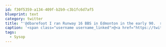 ```yaml
---
id: f30f5359-a134-409f-b2b9-c3b1fc6d7af5
blueprint: text
category: twitter
title: "'@dbarefoot I ran Runway 16 BBS in Edmonton in the early 90.  still keep in contact with some users from there. #Sysop Ftw"
caption: '<span class="username username_linked">@<a href="https://twitter.com/dbarefoot" title="Darren Barefoot">dbarefoot</a></span> I ran Runway 16 BBS in Edmonton in the early 90.  still keep in contact with some users from there. <span class="hashtag hashtag_local">#<a href="http://tweettemp.darylchymko.ca/?tag=sysop">Sysop</a> Ftw'
tags:
  - Sysop
---
```

